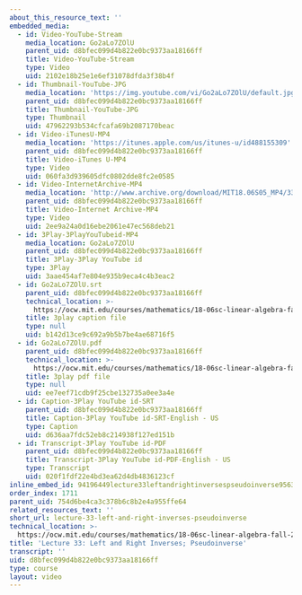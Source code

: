 ```yaml
---
about_this_resource_text: ''
embedded_media:
  - id: Video-YouTube-Stream
    media_location: Go2aLo7ZOlU
    parent_uid: d8bfec099d4b822e0bc9373aa18166ff
    title: Video-YouTube-Stream
    type: Video
    uid: 2102e18b25e1e6ef31078dfda3f38b4f
  - id: Thumbnail-YouTube-JPG
    media_location: 'https://img.youtube.com/vi/Go2aLo7ZOlU/default.jpg'
    parent_uid: d8bfec099d4b822e0bc9373aa18166ff
    title: Thumbnail-YouTube-JPG
    type: Thumbnail
    uid: 47962293b534cfcafa69b2087170beac
  - id: Video-iTunesU-MP4
    media_location: 'https://itunes.apple.com/us/itunes-u/id488155309'
    parent_uid: d8bfec099d4b822e0bc9373aa18166ff
    title: Video-iTunes U-MP4
    type: Video
    uid: 060fa3d939605dfc0802dde8fc2e0585
  - id: Video-InternetArchive-MP4
    media_location: 'http://www.archive.org/download/MIT18.06S05_MP4/33.mp4'
    parent_uid: d8bfec099d4b822e0bc9373aa18166ff
    title: Video-Internet Archive-MP4
    type: Video
    uid: 2ee9a24a0d16ebe2061e47ec568deb21
  - id: 3Play-3PlayYouTubeid-MP4
    media_location: Go2aLo7ZOlU
    parent_uid: d8bfec099d4b822e0bc9373aa18166ff
    title: 3Play-3Play YouTube id
    type: 3Play
    uid: 3aae454af7e804e935b9eca4c4b3eac2
  - id: Go2aLo7ZOlU.srt
    parent_uid: d8bfec099d4b822e0bc9373aa18166ff
    technical_location: >-
      https://ocw.mit.edu/courses/mathematics/18-06sc-linear-algebra-fall-2011/resource-index/lecture-33-left-and-right-inverses-pseudoinverse/Go2aLo7ZOlU.srt
    title: 3play caption file
    type: null
    uid: b142d13ce9c692a9b5b7be4ae68716f5
  - id: Go2aLo7ZOlU.pdf
    parent_uid: d8bfec099d4b822e0bc9373aa18166ff
    technical_location: >-
      https://ocw.mit.edu/courses/mathematics/18-06sc-linear-algebra-fall-2011/resource-index/lecture-33-left-and-right-inverses-pseudoinverse/Go2aLo7ZOlU.pdf
    title: 3play pdf file
    type: null
    uid: ee7eef71cdb9f25cbe132735a0ee3a4e
  - id: Caption-3Play YouTube id-SRT
    parent_uid: d8bfec099d4b822e0bc9373aa18166ff
    title: Caption-3Play YouTube id-SRT-English - US
    type: Caption
    uid: d636aa7fdc52eb8c214938f127ed151b
  - id: Transcript-3Play YouTube id-PDF
    parent_uid: d8bfec099d4b822e0bc9373aa18166ff
    title: Transcript-3Play YouTube id-PDF-English - US
    type: Transcript
    uid: 020f1fdf22e4bd3ea62d4db4836123cf
inline_embed_id: 94196449lecture33leftandrightinversespseudoinverse95636902
order_index: 1711
parent_uid: 754d6be4ca3c378b6c8b2e4a955ffe64
related_resources_text: ''
short_url: lecture-33-left-and-right-inverses-pseudoinverse
technical_location: >-
  https://ocw.mit.edu/courses/mathematics/18-06sc-linear-algebra-fall-2011/resource-index/lecture-33-left-and-right-inverses-pseudoinverse
title: 'Lecture 33: Left and Right Inverses; Pseudoinverse'
transcript: ''
uid: d8bfec099d4b822e0bc9373aa18166ff
type: course
layout: video
---
```

